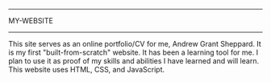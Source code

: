 ************
 MY-WEBSITE
************

This site serves as an online portfolio/CV for me, Andrew Grant Sheppard.
It is my first "built-from-scratch" website.  It has been a learning tool for me.  I plan to use it as proof of my skills and abilities I have learned and will learn.
This website uses HTML, CSS, and JavaScript. 